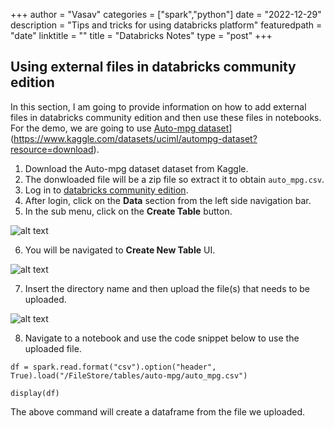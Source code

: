 +++
author = "Vasav"
categories = ["spark","python"]
date = "2022-12-29"
description = "Tips and tricks for using databricks platform"
featuredpath = "date"
linktitle = ""
title = "Databricks Notes"
type = "post"
+++


## Using external files in databricks community edition
In this section, I am going to provide information on how to add external files in databricks community edition and then use these files in notebooks. For the demo, we are going to use [Auto-mpg dataset](https://www.kaggle.com/datasets/uciml/autompg-dataset?resource=download)](https://www.kaggle.com/datasets/uciml/autompg-dataset?resource=download). 

1. Download the Auto-mpg dataset dataset from Kaggle. 
2. The donwloaded file will be a zip file so extract it to obtain ```auto_mpg.csv```.
3. Log in to [databricks community edition](https://community.cloud.databricks.com/).
4. After login, click on the **Data** section from the left side navigation bar.
5. In the sub menu, click on the **Create Table** button. 

![alt text](https://drive.google.com/uc?export=view&id=1LH_p0soQk-9klk_EPziwpZ7F-C6VyS2x)

6. You will be navigated to **Create New Table** UI.

![alt text](https://drive.google.com/uc?export=view&id=1n6U2R-QpTWH2FbJqxNt06G2VK_-bjcoH)

7. Insert the directory name and then upload the file(s) that needs to be uploaded. 

![alt text](https://drive.google.com/uc?export=view&id=1oowJn5cmwiCOTJ1dYNkVGx6gewGThqz_)

8. Navigate to a notebook and use the code snippet below to use the uploaded file. 

```
df = spark.read.format("csv").option("header", True).load("/FileStore/tables/auto-mpg/auto_mpg.csv")

display(df)
```

The above command will create a dataframe from the file we uploaded.
